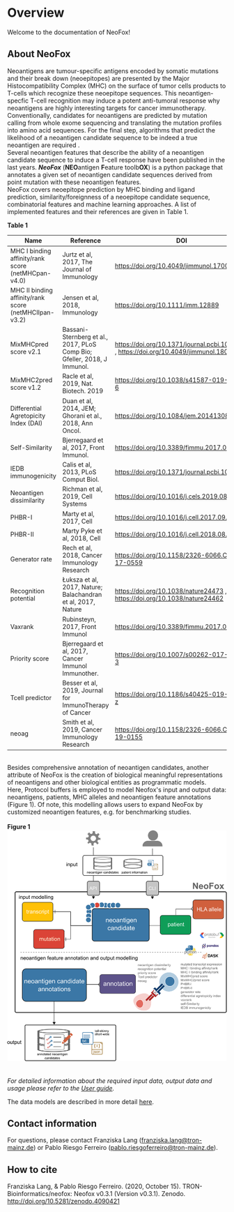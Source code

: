 # Overview

Welcome to the documentation of NeoFox!

## About NeoFox
Neoantigens are tumour-specific antigens encoded by somatic mutations and their break down (neoepitopes) are presented by the Major Histocompatibility Complex (MHC) on the surface of tumor cells products to T-cells which recognize these neoepitope sequences. This neoantigen-specfic T-cell recognition may induce a potent anti-tumoral response why neoantigens are highly interesting targets for cancer immunotherapy. Conventionally, candidates for neoantigens are predicted by mutation calling from whole exome sequencing and translating the mutation profiles into amino acid sequences. For the final step, algorithms that predict the likelihood of a neoantigen candidate sequence to be indeed a true neoantigen are required .  
Several neoantigen features that describe the ability of a neoantigen candidate sequence to induce a T-cell response have been published in the last years. ***NeoFox*** (**NEO**antigen **F**eature toolb**OX**) is a python package that annotates a given set of neoantigen candidate sequences derived from point mutation with these neoantigen features.  
NeoFox covers neoepitope prediction by MHC binding and ligand prediction, similarity/foreignness of a neoepitope candidate sequence, combinatorial features and machine learning approaches. A list of implemented features and their references are given in Table 1.    

**Table 1**

| Name                                                    | Reference                                                                | DOI                                                                                       |
|---------------------------------------------------------|--------------------------------------------------------------------------|-------------------------------------------------------------------------------------------|
| MHC I binding affinity/rank score (netMHCpan-v4.0)      | Jurtz et al, 2017, The Journal of Immunology                             | https://doi.org/10.4049/jimmunol.1700893                                                  |
| MHC II binding affinity/rank score (netMHCIIpan-v3.2)   | Jensen et al, 2018, Immunology                                           | https://doi.org/10.1111/imm.12889                                                         |
| MixMHCpred score v2.1                                   | Bassani-Sternberg et al., 2017, PLoS Comp Bio; Gfeller, 2018, J Immunol. | https://doi.org/10.1371/journal.pcbi.1005725 ,   https://doi.org/10.4049/jimmunol.1800914 |
| MixMHC2pred score v1.2                                  | Racle et al, 2019, Nat. Biotech. 2019                                    | https://doi.org/10.1038/s41587-019-0289-6                                                 |
| Differential Agretopicity Index (DAI)                   | Duan et al, 2014, JEM; Ghorani et al., 2018, Ann Oncol.                  | https://doi.org/10.1084/jem.20141308                                                      |
| Self-Similarity                                         | Bjerregaard et al, 2017, Front Immunol.                                  | https://doi.org/10.3389/fimmu.2017.01566                                                  |
| IEDB immunogenicity                                     | Calis et al, 2013, PLoS Comput Biol.                                     | https://doi.org/10.1371/journal.pcbi.1003266                                              |
| Neoantigen dissimilarity                                | Richman et al, 2019, Cell Systems                                        | https://doi.org/10.1016/j.cels.2019.08.009                                                |
| PHBR-I                                                  | Marty et al, 2017, Cell                                                  | https://doi.org/10.1016/j.cell.2017.09.050                                                |
| PHBR-II                                                 | Marty Pyke et al, 2018, Cell                                             | https://doi.org/10.1016/j.cell.2018.08.048                                                |
| Generator rate                                          | Rech et al, 2018, Cancer Immunology Research                             | https://doi.org/10.1158/2326-6066.CIR-17-0559                                             |
| Recognition potential                                   | Łuksza et al, 2017, Nature; Balachandran et al, 2017, Nature             | https://doi.org/10.1038/nature24473 , https://doi.org/10.1038/nature24462                 |
| Vaxrank                                                 | Rubinsteyn, 2017, Front Immunol                                          | https://doi.org/10.3389/fimmu.2017.01807                                                  |
| Priority score                                          | Bjerregaard et al, 2017, Cancer Immunol Immunother.                      | https://doi.org/10.1007/s00262-017-2001-3                                                 |
| Tcell predictor                                         | Besser et al, 2019, Journal for ImmunoTherapy of Cancer                  | https://doi.org/10.1186/s40425-019-0595-z                                                 |
| neoag                                                   | Smith et al, 2019, Cancer Immunology Research                            | https://doi.org/10.1158/2326-6066.CIR-19-0155                                             |
  
\
Besides comprehensive annotation of neoantigen candidates, another attribute of NeoFox is the creation of biological meaningful representations of neoantigens and other biological entities as programmatic models.  
Here, Protocol buffers is employed to model Neofox's input and output data: neoantigens, patients, MHC alleles and neoantigen feature annotations (Figure 1). Of note, this modelling allows users to expand NeoFox by customized neoantigen features, e.g. for benchmarking studies.   
\
**Figure 1**
![Neofox model](../figures/figure1_v3.png)
\
\
\
*For detailed information about the required input data, output data and usage please refer to the [User guide](03_user_guide.rst).*  
  
The data models are described in more detail [here](05_models.md).

## Contact information
For questions, please contact Franziska Lang ([franziska.lang@tron-mainz.de](mailto:franziska.lang@tron-mainz.de)) or Pablo Riesgo Ferreiro ([pablo.riesgoferreiro@tron-mainz.de](mailto:pablo.riesgoferreiro@tron-mainz.de)).

## How to cite
Franziska Lang, & Pablo Riesgo Ferreiro. (2020, October 15). TRON-Bioinformatics/neofox: Neofox v0.3.1 (Version v0.3.1). Zenodo. http://doi.org/10.5281/zenodo.4090421